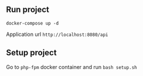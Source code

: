 ## Run project

`docker-compose up -d`

Application url `http://localhost:8080/api`

## Setup project

Go to `php-fpm` docker container and run `bash setup.sh`
